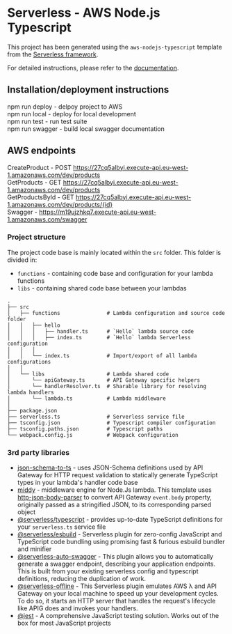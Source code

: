 # Serverless - AWS Node.js Typescript

This project has been generated using the `aws-nodejs-typescript` template from the [Serverless framework](https://www.serverless.com/).

For detailed instructions, please refer to the [documentation](https://www.serverless.com/framework/docs/providers/aws/).

## Installation/deployment instructions

npm run deploy - delpoy project to AWS  
npm run local - deploy for local development  
npm run test - run test suite  
npm run swagger - build local swagger documentation  

## AWS endpoints

CreateProduct - POST https://27cq5albyi.execute-api.eu-west-1.amazonaws.com/dev/products  
GetProducts - GET https://27cq5albyi.execute-api.eu-west-1.amazonaws.com/dev/products  
GetProductsById - GET https://27cq5albyi.execute-api.eu-west-1.amazonaws.com/dev/products/{id}  
Swagger - https://m19ujzhkq7.execute-api.eu-west-1.amazonaws.com/swagger  

### Project structure

The project code base is mainly located within the `src` folder. This folder is divided in:

- `functions` - containing code base and configuration for your lambda functions
- `libs` - containing shared code base between your lambdas

```
.
├── src
│   ├── functions               # Lambda configuration and source code folder
│   │   ├── hello
│   │   │   ├── handler.ts      # `Hello` lambda source code
│   │   │   ├── index.ts        # `Hello` lambda Serverless configuration
│   │   │
│   │   └── index.ts            # Import/export of all lambda configurations
│   │
│   └── libs                    # Lambda shared code
│       └── apiGateway.ts       # API Gateway specific helpers
│       └── handlerResolver.ts  # Sharable library for resolving lambda handlers
│       └── lambda.ts           # Lambda middleware
│
├── package.json
├── serverless.ts               # Serverless service file
├── tsconfig.json               # Typescript compiler configuration
├── tsconfig.paths.json         # Typescript paths
└── webpack.config.js           # Webpack configuration
```

### 3rd party libraries

- [json-schema-to-ts](https://github.com/ThomasAribart/json-schema-to-ts) - uses JSON-Schema definitions used by API Gateway for HTTP request validation to statically generate TypeScript types in your lambda's handler code base
- [middy](https://github.com/middyjs/middy) - middleware engine for Node.Js lambda. This template uses [http-json-body-parser](https://github.com/middyjs/middy/tree/master/packages/http-json-body-parser) to convert API Gateway `event.body` property, originally passed as a stringified JSON, to its corresponding parsed object
- [@serverless/typescript](https://github.com/serverless/typescript) - provides up-to-date TypeScript definitions for your `serverless.ts` service file
- [@serverless/esbuild](https://www.serverless.com/plugins/serverless-esbuild) - Serverless plugin for zero-config JavaScript and TypeScript code bundling using promising fast & furious esbuild bundler and minifier
- [@serverless-auto-swagger](https://github.com/completecoding/serverless-auto-swagger) - This plugin allows you to automatically generate a swagger endpoint, describing your application endpoints. This is built from your existing serverless config and typescript definitions, reducing the duplication of work.
- [@serverless-offline](https://www.serverless.com/plugins/serverless-offline) - This Serverless plugin emulates AWS λ and API Gateway on your local machine to speed up your development cycles. To do so, it starts an HTTP server that handles the request's lifecycle like APIG does and invokes your handlers.
- [@jest](https://github.com/jestjs/jest) - A comprehensive JavaScript testing solution. Works out of the box for most JavaScript projects
